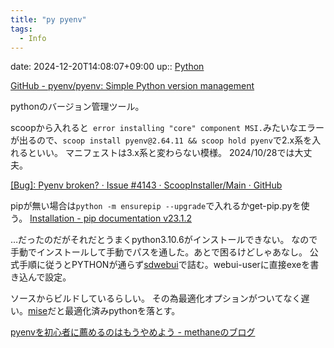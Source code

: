 ```yaml
---
title: "py pyenv"
tags:
  - Info
---
```


date: 2024-12-20T14:08:07+09:00
up:: [Python](../Bar/Program/Python.md)


[GitHub - pyenv/pyenv: Simple Python version management](https://github.com/pyenv/pyenv)

pythonのバージョン管理ツール。

scoopから入れると` error installing "core" component MSI.`みたいなエラーが出るので、`scoop install pyenv@2.64.11 && scoop hold pyenv`で2.x系を入れるといい。
マニフェストは3.x系と変わらない模様。
2024/10/28では大丈夫。

[[Bug]: Pyenv broken? · Issue #4143 · ScoopInstaller/Main · GitHub](https://github.com/ScoopInstaller/Main/issues/4143)

pipが無い場合は`python -m ensurepip --upgrade`で入れるかget-pip.pyを使う。
[Installation - pip documentation v23.1.2](https://pip.pypa.io/en/stable/installation/)


…だったのだがそれだとうまくpython3.10.6がインストールできない。
なので手動でインストールして手動でパスを通した。あとで困るけどしゃあなし。
公式手順に従うとPYTHONが通らず[sdwebui](../Bar/App/stable-diffusion-webui.md)で詰む。webui-userに直接exeを書き込んで設定。

ソースからビルドしているらしい。
その為最適化オプションがついてなく遅い。[mise](../Bar/Tools/mise.md)だと最適化済みpythonを落とす。

[pyenvを初心者に薦めるのはもうやめよう - methaneのブログ](https://methane.hatenablog.jp/entry/2024/05/26/pyenvを初心者に薦めるのはもうやめよう)